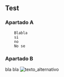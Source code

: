 ## Test
### Apartado A
        Blabla
        si 
        no
        No se
### Apartado B

bla bla
![texto_alternativo](https://img2.freepng.es/20180203/gkq/kisspng-world-of-warcraft-wrath-of-the-lich-king-world-of-world-of-warcraft-transparent-png-5a756711df8983.2037035615176435379156.jpg)

